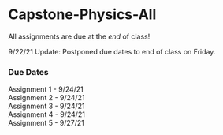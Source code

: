 # Capstone-Physics-All

All assignments are due at the *end* of class! 

9/22/21 Update: Postponed due dates to end of class on Friday. 

### Due Dates
Assignment 1 - 9/24/21 \
Assignment 2 - 9/24/21 \
Assignment 3 - 9/24/21 \
Assignment 4 - 9/24/21 \
Assignment 5 - 9/27/21

